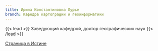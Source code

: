 ```yaml
---
title: Ирина Константиновна Лурье
branch: Кафедра картографии и геоинформатики
---
```

{{< lead >}} Заведующий кафедрой, доктор географических наук {{< /lead >}}

[Страница в Истине](https://istina.msu.ru/workers/427278)